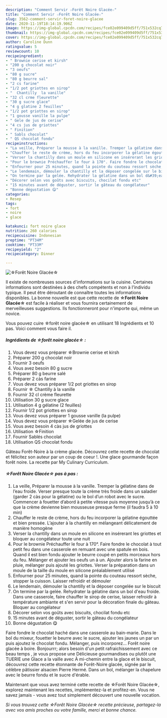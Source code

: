 ```yaml
---
description: "Comment Servir ☆Forêt Noire Glacée☆"
title: "Comment Servir ☆Forêt Noire Glacée☆"
slug: 3562-comment-servir-foret-noire-glacee
date: 2020-11-19T18:14:19.906Z
image: https://img-global.cpcdn.com/recipes/fce02e099409d5ff/751x532cq70/☆foret-noire-glacee☆-photo-principale-de-la-recette.jpg
thumbnail: https://img-global.cpcdn.com/recipes/fce02e099409d5ff/751x532cq70/☆foret-noire-glacee☆-photo-principale-de-la-recette.jpg
cover: https://img-global.cpcdn.com/recipes/fce02e099409d5ff/751x532cq70/☆foret-noire-glacee☆-photo-principale-de-la-recette.jpg
author: Caroline Dunn
ratingvalue: 5
reviewcount: 10
recipeingredient:
- " Brownie cerise et kirsh"
- "200 g chocolat noir"
- "3 oeufs"
- "80 g sucre"
- "80 g beurre sal"
- "2 cs farine"
- "1/2 pot griottes en sirop"
- "  Chantilly  la vanille"
- "32 cl crme fleurette"
- "30 g sucre glace"
- "4 g glatine 2 feuilles"
- "1/2 pot griottes en sirop"
- "1 gousse vanille la pulpe"
- " Gele de jus de cerise"
- "4 cs jus de griottes"
- " Finition"
- " Sabls chocolat"
- " QS chocolat fondu"
recipeinstructions:
- "La veille, Préparer la mousse à la vanille. Tremper la gélatine dans de l’eau froide. Verser presque toute la crème très froide dans un saladier (garder 2 càs pour la gélatine) ou le bol d’un robot avec le sucre. Commencer à fouetter d’abord à petite vitesse puis moyenne jusqu’à ce que la crème devienne bien mousseuse presque ferme (il faudra 5 à 10 min)"
- "Chauffer le reste de crème, hors du feu incorporer la gélatine égouttée et bien pressée. L’ajouter à la chantilly en mélangeant délicatement de manière homogène"
- "Verser la chantilly dans un moule en silicone en insérerant les griottes et bloquer au congélateur toute une nuit"
- "Pour le brownie Préchauffer le four à 170°. Faire fondre le chocolat à tout petit feu dans une casserole en remuant avec une spatule en bois. Quand il est bien fondu ajouter le beurre coupé en petits morceaux hors du feu. Mélanger et ajouter les oeufs un à un. Ajouter alors la farine en pluie, mélanger puis ajouté les griottes. Verser la préparation dans un moule de la taille du moule en silicone préalablement utilisé"
- "Enfourner pour 25 minutes, quand la pointe du couteau ressort sèche, stopper la cuisson. Laisser refroidir et démouler"
- "Le lendemain, démouler la chantilly et la déposer congelée sur le biscuit"
- "On termine par la gelée. Rehydrater la gélatine dans un bol d&#39;eau froide. Dans une casserole, faire chauffer le sirop de cerise, laisser refroidir à température ambiante et s&#39;en servir pour la décoration finale du gâteau. Bloquer au congélateur"
- "Décorer selon vos goûts avec biscuits, chocilat fondu etc"
- "15 minutes avant de déguster, sortir le gâteau du congélateur"
- "Bonne dégustation 😋"
categories:
- Resep
tags:
- fort
- noire
- glace

katakunci: fort noire glace 
nutrition: 260 calories
recipecuisine: Indonesian
preptime: "PT34M"
cooktime: "PT33M"
recipeyield: "2"
recipecategory: Dinner

---
```



![☆Forêt Noire Glacée☆](https://img-global.cpcdn.com/recipes/fce02e099409d5ff/751x532cq70/☆foret-noire-glacee☆-photo-principale-de-la-recette.jpg)

Il existe de nombreuses sources d'informations sur la cuisine. Certaines informations sont destinées à des chefs compétents et non à l'individu typique. Il peut être déroutant de connaître toutes les informations disponibles. La bonne nouvelle est que cette recette de <strong> ☆Forêt Noire Glacée☆ </strong> est facile à réaliser et vous fournira certainement de merveilleuses suggestions. Ils fonctionneront pour n'importe qui, même un novice.

<!--inarticleads1-->

Vous pouvez cuire ☆forêt noire glacée☆ en utilisant 18 Ingrédients et 10 pas. Voici comment vous faire il.

##### Ingrédients de ☆forêt noire glacée☆ :

1. Vous devez vous préparer  ☆Brownie cerise et kirsh
1. Préparer 200 g chocolat noir
1. Fournir 3 oeufs
1. Vous avez besoin 80 g sucre
1. Préparer 80 g beurre salé
1. Préparer 2 càs farine
1. Vous devez vous préparer 1/2 pot griottes en sirop
1. Fournir  ☆ Chantilly à la vanille
1. Fournir 32 cl crème fleurette
1. Utilisation 30 g sucre glace
1. Utilisation 4 g gélatine (2 feuilles)
1. Fournir 1/2 pot griottes en sirop
1. Vous devez vous préparer 1 gousse vanille (la pulpe)
1. Vous devez vous préparer  ☆Gelée de jus de cerise
1. Vous avez besoin 4 càs jus de griottes
1. Utilisation  ☆Finition
1. Fournir  Sablés chocolat
1. Utilisation  QS chocolat fondu


Gâteau Forêt-Noire à la crème glacée. Découvrez cette recette de chocolat et félicitez son auteur par un coup de coeur !. Une glace gourmande façon forêt noire. La recette par My Culinary Curriculum. 

<!--inarticleads2-->

##### ☆Forêt Noire Glacée☆ pas à pas :

1. La veille, Préparer la mousse à la vanille. Tremper la gélatine dans de l’eau froide. Verser presque toute la crème très froide dans un saladier (garder 2 càs pour la gélatine) ou le bol d’un robot avec le sucre. Commencer à fouetter d’abord à petite vitesse puis moyenne jusqu’à ce que la crème devienne bien mousseuse presque ferme (il faudra 5 à 10 min)
1. Chauffer le reste de crème, hors du feu incorporer la gélatine égouttée et bien pressée. L’ajouter à la chantilly en mélangeant délicatement de manière homogène
1. Verser la chantilly dans un moule en silicone en insérerant les griottes et bloquer au congélateur toute une nuit
1. Pour le brownie Préchauffer le four à 170°. Faire fondre le chocolat à tout petit feu dans une casserole en remuant avec une spatule en bois. Quand il est bien fondu ajouter le beurre coupé en petits morceaux hors du feu. Mélanger et ajouter les oeufs un à un. Ajouter alors la farine en pluie, mélanger puis ajouté les griottes. Verser la préparation dans un moule de la taille du moule en silicone préalablement utilisé
1. Enfourner pour 25 minutes, quand la pointe du couteau ressort sèche, stopper la cuisson. Laisser refroidir et démouler
1. Le lendemain, démouler la chantilly et la déposer congelée sur le biscuit
1. On termine par la gelée. Rehydrater la gélatine dans un bol d&#39;eau froide. Dans une casserole, faire chauffer le sirop de cerise, laisser refroidir à température ambiante et s&#39;en servir pour la décoration finale du gâteau. Bloquer au congélateur
1. Décorer selon vos goûts avec biscuits, chocilat fondu etc
1. 15 minutes avant de déguster, sortir le gâteau du congélateur
1. Bonne dégustation 😋


Faire fondre le chocolat haché dans une casserole au bain-marie. Dans le bol du mixeur, fouetter le beurre avec le sucre, ajouter les jaunes un par un puis ajoutez le chocolat fondu. Mélanger, puis incorporez… Forêt noire glacée à boire. Bonjourrr; alors besoin d&#39;un petit rafraichissement avec ce beau temps , je vous propose une Délicieuse gourmandises ou plutôt une TUERIE une Glace a la vaille avec À mi-chemin entre la glace et le biscuit, découvrez cette recette étonnante de Forêt-Noire glacée, signée par le célèbre pâtissier alsacien Pierre Hermé. Dans un bol, mélanger la chapelure avec le beurre fondu et le sucre d&#39;érable. 

<!--inarticleads1-->

<p>
Maintenant que vous avez terminé cette recette de ☆Forêt Noire Glacée☆, explorez maintenant les recettes, implémentez-la et profitez-en. Vous ne savez jamais - vous avez tout simplement découvert une nouvelle vocation.
</p>

<p>
<i>Si vous trouvez cette ☆Forêt Noire Glacée☆ recette précieuse, partagez-la avec vos amis proches ou votre famille, merci et bonne chance.</i>
</p>
